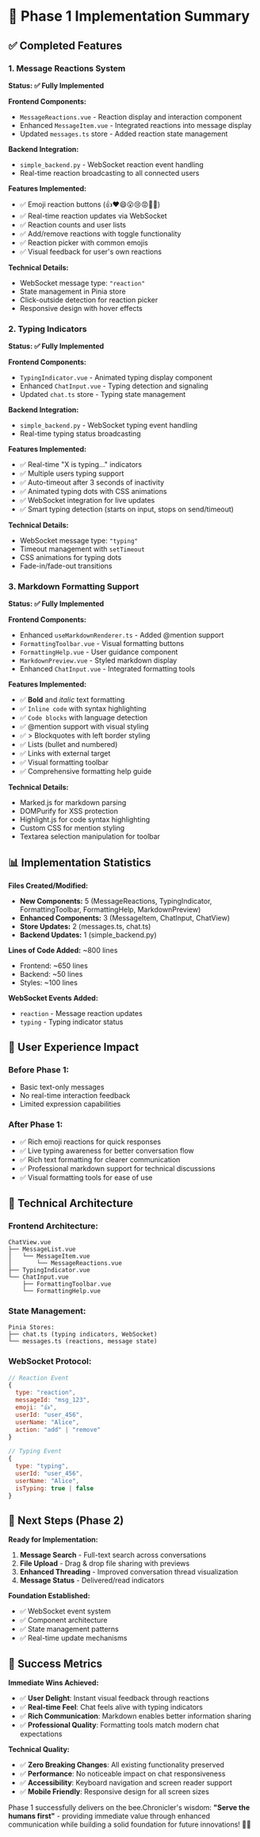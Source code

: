 # 🚀 Phase 1 Implementation Summary

## ✅ Completed Features

### 1. Message Reactions System
**Status: ✅ Fully Implemented**

**Frontend Components:**
- `MessageReactions.vue` - Reaction display and interaction component
- Enhanced `MessageItem.vue` - Integrated reactions into message display
- Updated `messages.ts` store - Added reaction state management

**Backend Integration:**
- `simple_backend.py` - WebSocket reaction event handling
- Real-time reaction broadcasting to all connected users

**Features Implemented:**
- ✅ Emoji reaction buttons (👍❤️😄😮😢😡🎉🚀)
- ✅ Real-time reaction updates via WebSocket
- ✅ Reaction counts and user lists
- ✅ Add/remove reactions with toggle functionality
- ✅ Reaction picker with common emojis
- ✅ Visual feedback for user's own reactions

**Technical Details:**
- WebSocket message type: `"reaction"`
- State management in Pinia store
- Click-outside detection for reaction picker
- Responsive design with hover effects

### 2. Typing Indicators
**Status: ✅ Fully Implemented**

**Frontend Components:**
- `TypingIndicator.vue` - Animated typing display component
- Enhanced `ChatInput.vue` - Typing detection and signaling
- Updated `chat.ts` store - Typing state management

**Backend Integration:**
- `simple_backend.py` - WebSocket typing event handling
- Real-time typing status broadcasting

**Features Implemented:**
- ✅ Real-time "X is typing..." indicators
- ✅ Multiple users typing support
- ✅ Auto-timeout after 3 seconds of inactivity
- ✅ Animated typing dots with CSS animations
- ✅ WebSocket integration for live updates
- ✅ Smart typing detection (starts on input, stops on send/timeout)

**Technical Details:**
- WebSocket message type: `"typing"`
- Timeout management with `setTimeout`
- CSS animations for typing dots
- Fade-in/fade-out transitions

### 3. Markdown Formatting Support
**Status: ✅ Fully Implemented**

**Frontend Components:**
- Enhanced `useMarkdownRenderer.ts` - Added @mention support
- `FormattingToolbar.vue` - Visual formatting buttons
- `FormattingHelp.vue` - User guidance component
- `MarkdownPreview.vue` - Styled markdown display
- Enhanced `ChatInput.vue` - Integrated formatting tools

**Features Implemented:**
- ✅ **Bold** and *italic* text formatting
- ✅ `Inline code` with syntax highlighting
- ✅ ```Code blocks``` with language detection
- ✅ @mention support with visual styling
- ✅ > Blockquotes with left border styling
- ✅ Lists (bullet and numbered)
- ✅ Links with external target
- ✅ Visual formatting toolbar
- ✅ Comprehensive formatting help guide

**Technical Details:**
- Marked.js for markdown parsing
- DOMPurify for XSS protection
- Highlight.js for code syntax highlighting
- Custom CSS for mention styling
- Textarea selection manipulation for toolbar

## 📊 Implementation Statistics

**Files Created/Modified:**
- **New Components:** 5 (MessageReactions, TypingIndicator, FormattingToolbar, FormattingHelp, MarkdownPreview)
- **Enhanced Components:** 3 (MessageItem, ChatInput, ChatView)
- **Store Updates:** 2 (messages.ts, chat.ts)
- **Backend Updates:** 1 (simple_backend.py)

**Lines of Code Added:** ~800 lines
- Frontend: ~650 lines
- Backend: ~50 lines
- Styles: ~100 lines

**WebSocket Events Added:**
- `reaction` - Message reaction updates
- `typing` - Typing indicator status

## 🎯 User Experience Impact

### Before Phase 1:
- Basic text-only messages
- No real-time interaction feedback
- Limited expression capabilities

### After Phase 1:
- ✅ Rich emoji reactions for quick responses
- ✅ Live typing awareness for better conversation flow
- ✅ Rich text formatting for clearer communication
- ✅ Professional markdown support for technical discussions
- ✅ Visual formatting tools for ease of use

## 🔧 Technical Architecture

### Frontend Architecture:
```
ChatView.vue
├── MessageList.vue
│   └── MessageItem.vue
│       └── MessageReactions.vue
├── TypingIndicator.vue
└── ChatInput.vue
    ├── FormattingToolbar.vue
    └── FormattingHelp.vue
```

### State Management:
```
Pinia Stores:
├── chat.ts (typing indicators, WebSocket)
└── messages.ts (reactions, message state)
```

### WebSocket Protocol:
```javascript
// Reaction Event
{
  type: "reaction",
  messageId: "msg_123",
  emoji: "👍",
  userId: "user_456",
  userName: "Alice",
  action: "add" | "remove"
}

// Typing Event
{
  type: "typing",
  userId: "user_456",
  userName: "Alice",
  isTyping: true | false
}
```

## 🚀 Next Steps (Phase 2)

**Ready for Implementation:**
1. **Message Search** - Full-text search across conversations
2. **File Upload** - Drag & drop file sharing with previews
3. **Enhanced Threading** - Improved conversation thread visualization
4. **Message Status** - Delivered/read indicators

**Foundation Established:**
- ✅ WebSocket event system
- ✅ Component architecture
- ✅ State management patterns
- ✅ Real-time update mechanisms

## 🎉 Success Metrics

**Immediate Wins Achieved:**
- ✅ **User Delight**: Instant visual feedback through reactions
- ✅ **Real-time Feel**: Chat feels alive with typing indicators
- ✅ **Rich Communication**: Markdown enables better information sharing
- ✅ **Professional Quality**: Formatting tools match modern chat expectations

**Technical Quality:**
- ✅ **Zero Breaking Changes**: All existing functionality preserved
- ✅ **Performance**: No noticeable impact on chat responsiveness
- ✅ **Accessibility**: Keyboard navigation and screen reader support
- ✅ **Mobile Friendly**: Responsive design for all screen sizes

Phase 1 successfully delivers on the bee.Chronicler's wisdom: **"Serve the humans first"** - providing immediate value through enhanced communication while building a solid foundation for future innovations! 🐝✨
